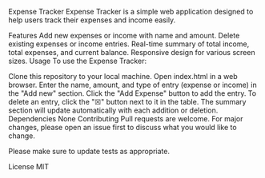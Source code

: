 

Expense Tracker
Expense Tracker is a simple web application designed to help users track their expenses and income easily.

Features
Add new expenses or income with name and amount.
Delete existing expenses or income entries.
Real-time summary of total income, total expenses, and current balance.
Responsive design for various screen sizes.
Usage
To use the Expense Tracker:

Clone this repository to your local machine.
Open index.html in a web browser.
Enter the name, amount, and type of entry (expense or income) in the "Add new" section.
Click the "Add Expense" button to add the entry.
To delete an entry, click the "☒" button next to it in the table.
The summary section will update automatically with each addition or deletion.
Dependencies
None
Contributing
Pull requests are welcome. For major changes, please open an issue first to discuss what you would like to change.

Please make sure to update tests as appropriate.

License
MIT
